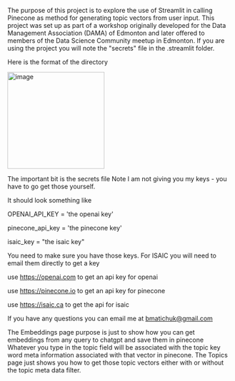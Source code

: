 The purpose of this project is to explore the use of Streamlit in calling Pinecone as method for generating topic vectors from user input. 
This project was set up as part of a workshop originally developed for the Data Management Association (DAMA) of Edmonton and later offered to members of the Data Science Community meetup in Edmonton.
If you are using the project you will note the "secrets" file in the .streamlit folder. 

Here is the format of the directory

<img width="217" alt="image" src="https://github.com/bmatichuk/LLM_Workshop/assets/10739318/3aa4cced-ff6e-4e13-8749-ac68dcb21b8f">


The important bit is the secrets file
Note I am not giving you my keys - you have to go get those yourself.

It should look something like

OPENAI_API_KEY = 'the openai key' <p>
pinecone_api_key = 'the pinecone key' <p>
isaic_key = "the isaic key"

You need to make sure you have those keys. For ISAIC you will need to email them directly to get a key

use https://openai.com to get an api key for openai <p>
use https://pinecone.io to get an api key for pinecone <p>
use https://isaic.ca to get the api for isaic

If you have any questions you can email me at bmatichuk@gmail.com

The Embeddings page purpose is just to show how you can get embeddings from any query to chatgpt and save them in pinecone
Whatever you type in the topic field will be associated with the topic key word meta information associated with that vector in pinecone.
The Topics page just shows you how to get those topic vectors either with or without the topic meta data filter.

